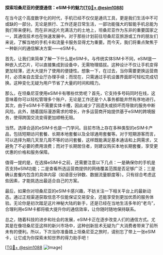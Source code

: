 **探索坦桑尼亚的便捷通信：eSIM卡的魅力[[TG💪+ @esim1088](https://t.me/s/esim1088)]**

在当今这个高度数字化的时代，手机已经不仅仅是通讯工具，更是我们生活中不可或缺的一部分。无论是旅行、工作还是日常生活，一部功能强大的智能手机总能为我们带来便利。而在非洲这片充满活力的土地上，坦桑尼亚作为东非的重要国家之一，其通信技术也在快速发展中。对于那些计划前往坦桑尼亚旅游或工作的朋友们来说，了解当地的手机卡和流量卡服务显得尤为重要。而今天，我们将重点聚焦于一种新兴的通信解决方案——eSIM卡。

首先，让我们来简单了解一下什么是eSIM卡。与传统实体SIM卡不同，eSIM是一种嵌入式芯片，可以直接集成到设备中，无需物理插拔。这种设计不仅让手机变得更加轻薄，还大大提升了使用的便捷性。想象一下，在过去，当你需要更换运营商时，必须亲自去营业厅办理手续；而现在，只需通过手机设置界面即可轻松完成切换。这种变化无疑为用户节省了大量的时间和精力。

那么，在坦桑尼亚使用eSIM卡有哪些优势呢？首先，它支持多号码同时在线，这意味着你可以轻松管理多个账户，无论是工作还是个人事务都能井然有序地进行。其次，由于eSIM卡不需要实体卡槽，因此减少了因遗失或损坏而导致的服务中断风险。此外，随着国际漫游需求的增长，许多运营商开始提供基于eSIM的跨境服务，使得跨国交流变得更加顺畅无阻。

当然，选择合适的eSIM卡也是一门学问。目前市场上存在多种类型的eSIM卡产品，包括短期访问套餐、长期本地套餐以及全球通用套餐等。对于短期游客而言，可以选择为期几天至几周不等的访问套餐，这样既能满足基本通话和上网需求，又避免了不必要的费用浪费；而对于长期居住者，则建议购买本地长期套餐，享受更优惠的价格和服务保障。

值得一提的是，在选择eSIM卡之前，还需要注意以下几点：一是确保你的手机是否支持eSIM功能；二是查看所选运营商提供的网络覆盖范围是否足够广泛；三是确认套餐内包含的具体内容（如语音分钟数、数据流量额度等）。只有综合考虑这些因素，才能挑选出最适合自己的方案。

最后，如果你对坦桑尼亚的eSIM卡感兴趣，不妨关注一下相关平台上的最新动态。通过正规渠道获取信息不仅能保证交易安全，还能享受到更加优质的服务体验。无论你是初次踏足这片神秘大陆的新手，还是已经在当地生活多年的“老鸟”，合理利用eSIM卡都将极大提升你的通信效率，让你随时随地保持联系。

总之，随着科技的进步和社会的发展，eSIM卡正在逐步改变人们的通信方式。尤其是在像坦桑尼亚这样的新兴市场中，这种创新技术无疑为广大消费者带来了前所未有的便利。所以，下次当你准备踏上坦桑尼亚之旅时，请别忘了带上一张eSIM卡，让它成为你探索未知世界的得力助手吧！

[[TG💪+ @esim1088](https://t.me/s/esim1088) ![Image](https://i.postimg.cc/4NQfJmqS/Snipaste-2025-05-13-00-14-12.png)]
